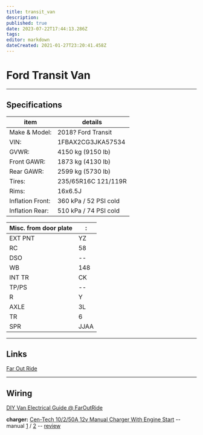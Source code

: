 ```yaml
---
title: transit_van
description: 
published: true
date: 2023-07-22T17:44:13.286Z
tags: 
editor: markdown
dateCreated: 2021-01-27T23:20:41.458Z
---
```


# Ford Transit Van
---------------------
## Specifications

item            | details
----------------|-------------------
Make & Model:   | 2018? Ford Transit
VIN:            | 1FBAX2CG3JKA57534
GVWR:           | 4150 kg (9150 lb)
Front GAWR:     | 1873 kg (4130 lb)
Rear GAWR:      | 2599 kg (5730 lb)
Tires:          | 235/65R16C 121/119R
Rims:           | 16x6.5J
Inflation Front:| 360 kPa / 52 PSI cold
Inflation Rear: | 510 kPa / 74 PSI cold

Misc. from door plate |:
----------------|------
EXT PNT         | YZ
RC              | 58
DSO             | --
WB              | 148
INT TR          | CK
TP/PS           | --
R               | Y
AXLE            | 3L
TR              | 6
SPR             | JJAA

---------------------

## Links

[Far Out Ride](https://faroutride.com/)

---------------------

## Wiring

[DIY Van Electrical Guide @ FarOutRide](https://faroutride.com/van-build/learn/electrical-system/)

**charger:** [Cen-Tech 10/2/50A 12v Manual Charger With Engine Start](https://www.harborfreight.com/10250a-12v-manual-charger-with-engine-start-60581.html) -- manual [1](https://manuals.harborfreight.com/manuals/60000-60999/60653.pdf) / [2](https://manuals.harborfreight.com/manuals/60000-60999/60581-792363605816.pdf) -- [review](https://youtu.be/09ZDG4Rf1iw)